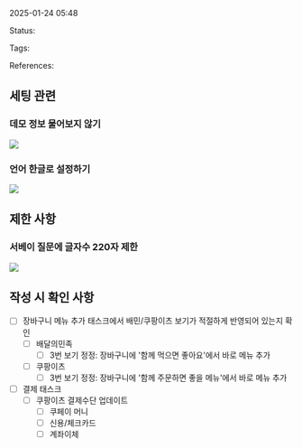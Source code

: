 2025-01-24 05:48

Status:

Tags:

References:


## 세팅 관련

### 데모 정보 물어보지 않기

![](https://i.imgur.com/ReYnY1t.png)

### 언어 한글로 설정하기
![](https://i.imgur.com/aFuaLmn.png)
## 제한 사항
### 서베이 질문에 글자수 220자 제한
![](https://i.imgur.com/5Hf5Veg.png)


## 작성 시 확인 사항
- [ ] 장바구니 메뉴 추가 태스크에서 배민/쿠팡이츠 보기가 적절하게 반영되어 있는지 확인
	- [ ] 배달의민족
		- [ ] 3번 보기 정정: 장바구니에 '함께 먹으면 좋아요'에서 바로 메뉴 추가
	- [ ] 쿠팡이츠
		- [ ] 3번 보기 정정: 장바구니에 '함께 주문하면 좋을 메뉴'에서 바로 메뉴 추가
- [ ] 결제 태스크
	- [ ] 쿠팡이츠 결제수단 업데이트
		- [ ] 쿠페이 머니
		- [ ] 신용/체크카드
		- [ ] 계좌이체